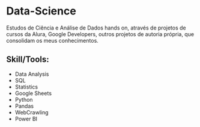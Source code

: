 # Data-Science

Estudos de Ciência e Análise de Dados hands on, através de projetos de cursos da Alura, Google Developers, outros projetos de autoria própria, que consolidam os meus conhecimentos.


## **Skill/Tools**:
- Data Analysis
- SQL
- Statistics
- Google Sheets
- Python
- Pandas
- WebCrawling
- Power BI
